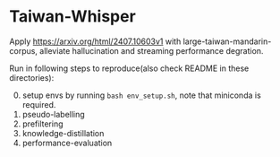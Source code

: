 # Taiwan-Whisper
Apply https://arxiv.org/html/2407.10603v1 with large-taiwan-mandarin-corpus, alleviate hallucination and streaming performance degration.

Run in following steps to reproduce(also check README in these directories):

0. setup envs by running `bash env_setup.sh`, note that miniconda is required.
1. pseudo-labelling
2. prefiltering
3. knowledge-distillation
4. performance-evaluation
